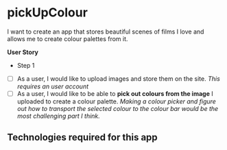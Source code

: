 # pickUpColour  
I want to create an app that stores beautiful scenes of films I love and allows me to create colour palettes from it.   

**User Story**
- Step 1 
 - [ ] As a user, I would like to upload images and store them on the site. *This requires an user account*
 - [ ] As a user, I would like to be able to **pick out colours from the image** I uploaded to create a colour palette. *Making a colour picker and figure out how to transport the selected colour to the colour bar would be the most challenging part I think.*
 
 ## Technologies required for this app
